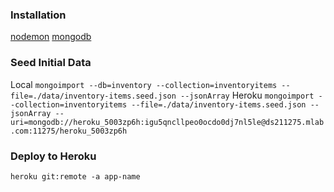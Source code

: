 ### Installation
[nodemon](https://www.npmjs.com/package/nodemon)
[mongodb](https://docs.mongodb.com/manual/tutorial/install-mongodb-on-os-x/)

### Seed Initial Data
Local
`mongoimport --db=inventory --collection=inventoryitems --file=./data/inventory-items.seed.json --jsonArray`
Heroku
`mongoimport --collection=inventoryitems --file=./data/inventory-items.seed.json --jsonArray --uri=mongodb://heroku_5003zp6h:igu5qncllpeo0ocdo0dj7nl5le@ds211275.mlab.com:11275/heroku_5003zp6h`

### Deploy to Heroku
`heroku git:remote -a app-name`